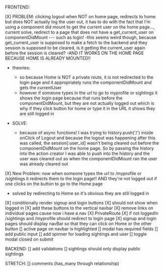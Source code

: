 FRONTEND:

[X] PROBLEM: clicking logout when NOT on home page, redirects to home but does NOT actually log the user out, it has to do with the fact that I'm using a component did mount to get the current user on the home page..., current solve, redirect to a page that does not have a get_current_user on componentDidMount --- such as login!
  -this seems weird though, because get_current_user is supposed to make a fetch to the backend and they session is supposed to be cleared, is it getting the current_user again before the session is cleared?
  -AND IT WORKS ON THE HOME PAGE BECAUSE HOME IS ALREADY MOUNTED!!

- theories: 
  - so because Home is NOT a private route, it is not redirected to the login page and it appropriately runs the componentDidMount and gets the currentUser
  - however if someone types in the url to go to myprofile or sightings it shows the login page because that runs before the componentDidMount, but they are not actually logged out which is why if they click button for home or type it in the URL it shows they are still logged in

- SOLVE:
  - because of async functions! I was trying to history.push('/') inside onClick of Logout and because the logout was happening after this was called, the session[:user_id] wasn't being cleared out before the componentDidMount on the home page. So by passing the history into the action creator I was able to push into the history and the user was cleared out so when the componentDidMount ran the user was already cleared out

[X] New Problem: now when someone types the url to /myprofile or /sightings it redirects them to the login page!! AND they're not logged out if one clicks on the button to go to the Home page
  - solved by redirecting to Home so it's obvious they are still logged in

[X] conditionally render signup and login buttons 
  [X] should not show when logged in
  [X] add these buttons to the vertical navbar
[X] remove links on individual pages cause now i have a nav
[X] PrivateRoute
  [X] if not loggedIn /sightings and /myprofile should redirect to login page
[X] signup and login pages should display navBar so that they can click on Home or the other button
[] active page on navbar is highlighted
[] modal has required fields
  [] add public input
[] add spinner for loading sightings and user
[] toggle modal closed on submit

  
BACKEND:
[] add validations
[] sightings should only display public sightings

STRETCH:
[] comments (has_many through relationship)
